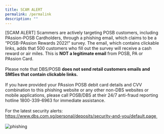 ```yaml
---
title: SCAM ALERT
permalink: /permalink
description: ""
---
```



<p>[SCAM ALERT] Scammers are actively targeting POSB customers, including PAssion-POSB Cardholders, through a phishing email, which claims to be a “POSB-PAssion Rewards 2022!” survey. The email, which contains clickable links, adds that 500 customers who fill out the survey will receive a cash reward or air miles. This is <strong>NOT a legitimate email</strong> from POSB, PA or PAssion Card.<br>
<br>
Please note that DBS/POSB <strong>does not send retail customers emails and SMSes that contain clickable links.</strong><br>
<br>
If you have provided your PAssion POSB debit card details and CVV combination to this phishing website or any other non-DBS websites or mobile applications, please call POSB/DBS at their 24/7 anti-fraud reporting hotline 1800-339-6963 for immediate assistance.&nbsp;<br>
<br>
For the latest security alerts: <a href="https://www.dbs.com.sg/personal/deposits/security-and-you/default.page">https://www.dbs.com.sg/personal/deposits/security-and-you/default.page&nbsp;</a><br>
<br>
<img src="https://ap-southeast-1-02840027-view.menlosecurity.com/c/0/i/aHR0cHM6Ly93d3cucGFzc2lvbmNhcmQuZ292LnNnL2ltYWdlcy9kZWZhdWx0LXNvdXJjZS9pbWFnZXMtcGFjL3BoaXNoaW5nMy5wbmc_c2Z2cnNuPTgxODg5ZWFlXzI~?k=zbNf9DwNlQ4Wp0cGv-5CBTUn4Ni12zsMghccIrgjyWc~" data-displaymode="Original" alt="phishing" title="phishing"><br>
<sup></sup></p>